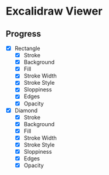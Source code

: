 # Excalidraw Viewer

## Progress
* [x] Rectangle
  * [x] Stroke
  * [x] Background
  * [x] Fill
  * [x] Stroke Width
  * [x] Stroke Style
  * [x] Sloppiness
  * [x] Edges
  * [x] Opacity
* [x] Diamond
  * [x] Stroke
  * [x] Background
  * [x] Fill
  * [x] Stroke Width
  * [x] Stroke Style
  * [x] Sloppiness
  * [x] Edges
  * [x] Opacity
